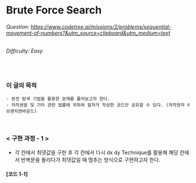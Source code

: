 # Brute Force Search
###### Question: https://www.codetree.ai/missions/2/problems/sequential-movement-of-numbers?&utm_source=clipboard&utm_medium=text
###### Difficulty: Easy
<br/>

### 이 글의 목적
    - 완전 탐색 기법을 활용한 문제를 풀어보고자 한다.
    - 저작권법 및 기타 관련 법률에 의하여 필자가 작성한 코드만 공유할 수 있다. (저작권자 © 브랜치앤바운드)
<br/>

### < 구현 과정 - 1 >
- 각 칸에서 최댓값을 구한 후 각 칸에서 다시 dx dy Technique를 활용해 해당 칸에서 반복문을 돌리다가 최댓값일 때 멈추는 방식으로 구현하고자 한다.
#### [코드 1-1]
```python
